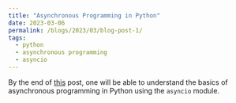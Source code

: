 ```yaml
---
title: "Asynchronous Programming in Python"
date: 2023-03-06
permalink: /blogs/2023/03/blog-post-1/
tags:
  - python
  - asynchronous programming
  - asyncio
---
```


By the end of [this](https://medium.com/@aasthar3/asynchronous-programming-in-python-99d10cc73ee7) post, one will be able to understand the basics of asynchronous programming in Python using the `asyncio` module.
